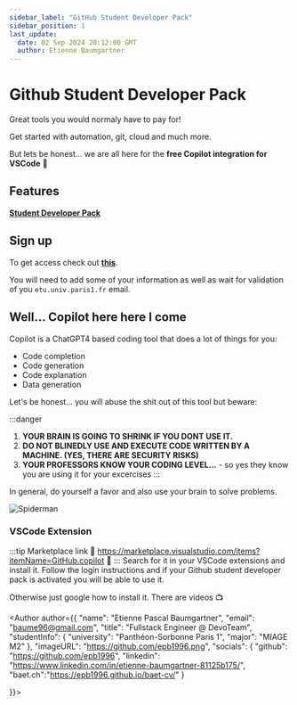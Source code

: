 ```yaml
---
sidebar_label: "GitHub Student Developer Pack"
sidebar_position: 1
last_update:
  date: 02 Sep 2024 20:12:00 GMT
  author: Etienne Baumgartner
---
```


# Github Student Developer Pack

Great tools you would normaly have to pay for!

Get started with automation, git, cloud and much more.

But lets be honest... we are all here for the **free Copilot integration for VSCode** :rotating_light:

<!-- truncate -->

## Features

**[Student Developer Pack](https://education.github.com/pack)**

## Sign up

To get access check out **[this](https://education.github.com/discount_requests/application?type=student)**.

You will need to add some of your information as well as wait for validation of you `etu.univ.paris1.fr` email.

## Well... Copilot here here I come

Copilot is a ChatGPT4 based coding tool that does a lot of things for you:

- Code completion
- Code generation
- Code explanation
- Data generation

Let's be honest... you will abuse the shit out of this tool but beware:

:::danger

1. **YOUR BRAIN IS GOING TO SHRINK IF YOU DONT USE IT.**
2. **DO NOT BLINEDLY USE AND EXECUTE CODE WRITTEN BY A MACHINE. (YES, THERE ARE SECURITY RISKS)**
3. **YOUR PROFESSORS KNOW YOUR CODING LEVEL...** - so yes they know you are using it for your excercises
   :::

In general, do yourself a favor and also use your brain to solve problems.

![Spiderman](https://i.giphy.com/media/v1.Y2lkPTc5MGI3NjExOGt4ZWRmNGM2Nmdoa3V1YXdsMXhmMmE5azl0d3o4eXR0eTE3cHJxcyZlcD12MV9pbnRlcm5hbF9naWZfYnlfaWQmY3Q9Zw/MCZ39lz83o5lC/giphy.gif)

### VSCode Extension

:::tip Marketplace link
:tada: https://marketplace.visualstudio.com/items?itemName=GitHub.copilot :tada:
:::
Search for it in your VSCode extensions and install it.
Follow the login instructions and if your Github student developer pack is activated you will be able to use it.

Otherwise just google how to install it. There are videos :tv:

<Author author={{
"name": "Etienne Pascal Baumgartner",
"email": "baume96@gmail.com",
"title": "Fullstack Engineer @ DevoTeam",
"studentInfo": {
"university": "Panthéon-Sorbonne Paris 1",
"major": "MIAGE M2"
},
"imageURL": "https://github.com/epb1996.png",
"socials": {
"github": "https://github.com/epb1996",
"linkedin": "https://www.linkedin.com/in/etienne-baumgartner-81125b175/",
"baet.ch":"https://epb1996.github.io/baet-cv/"
}

}}></Author>
